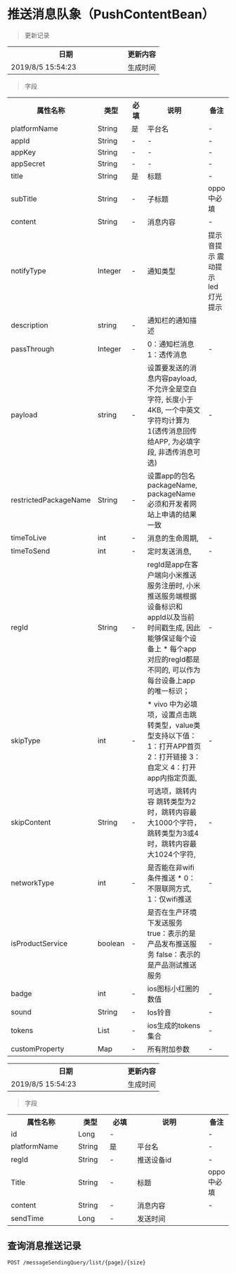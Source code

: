 # 推送消息队象（PushContentBean）

> 更新记录

<table>
    <tr>
        <th style="width:250px;">日期</th>
        <th>更新内容</th>
    </tr>
    <tr>
        <td>2019/8/5 15:54:23 </td>
        <td>生成时间</td>
    </tr>
</table>

> 字段

<table>
    <tr>
        <th style="width:150px;">属性名称</th>
        <th style="width:60px;">类型</th>
        <th style="width:60px;">必填</th>
        <th style="width:200px;">说明</th>
        <th>备注</th>
    </tr>
    <tr>
        <td>platformName</td>
        <td>String</td>
        <td>是</td>
        <td>平台名</td>
        <td>-</td>
    </tr>
<tr>
        <td>appId</td>
        <td>String</td>
        <td>-</td>
        <td>-</td>
        <td>-</td>
    </tr>
<tr>
        <td>appKey</td>
        <td>String</td>
        <td>-</td>
        <td>-</td>
        <td>-</td>
    </tr>
<tr>
        <td>appSecret</td>
        <td>String</td>
        <td>-</td>
        <td>-</td>
        <td>-</td>
    </tr>
    <tr>
        <td>title</td>
        <td>String</td>
        <td>是</td>
        <td>标题</td>
        <td>-</td>
    </tr>
    <tr>
        <td>subTitle</td>
        <td>String</td>
        <td>-</td>
        <td>子标题</td>
        <td>oppo中必填</td>
    </tr>
    <tr>
        <td>content</td>
        <td>String</td>
        <td>-</td>
        <td>消息内容</td>
        <td>-</td>
    </tr>
    <tr>
        <td>notifyType</td>
        <td>Integer</td>
        <td>-</td>
        <td>通知类型</td>
        <td>提示音提示 震动提示 led灯光提示</td>
    </tr>
    <tr>
        <td>description</td>
        <td>string</td>
        <td>-</td>
        <td>通知栏的通知描述</td>
        <td></td>
    </tr>
    <tr>
        <td>passThrough</td>
        <td>Integer</td>
        <td>-</td>
        <td>0：通知栏消息 1：透传消息</td>
        <td>-</td>
    </tr>
    <tr>
        <td>payload</td>
        <td>string</td>
        <td>-</td>
        <td>设置要发送的消息内容payload, 不允许全是空白字符, 长度小于4KB, 一个中英文字符均计算为1(透传消息回传给APP, 为必填字段, 非透传消息可选)</td>
        <td>-</td>
    </tr>
    <tr>
        <td>restrictedPackageName</td>
        <td>String</td>
        <td>-</td>
        <td>设置app的包名packageName, packageName必须和开发者网站上申请的结果一致</td>
        <td></td>
    </tr>
    <tr>
        <td>timeToLive</td>
        <td>int</td>
        <td>-</td>
        <td>消息的生命周期, </td>
        <td>-</td>
    </tr>
<tr>
        <td>timeToSend</td>
        <td>int</td>
        <td>-</td>
        <td>定时发送消息, </td>
        <td>-</td>
    </tr>
<tr>
        <td>regId</td>
        <td>String</td>
        <td>-</td>
        <td>regId是app在客户端向小米推送服务注册时, 小米推送服务端根据设备标识和appId以及当前时间戳生成, 因此能够保证每个设备上
     * 每个app对应的regId都是不同的, 可以作为每台设备上app的唯一标识；</td>
        <td>-</td>
    </tr>
<tr>
        <td>skipType</td>
        <td>int</td>
        <td>-</td>
        <td>* vivo 中为必填项，设置点击跳转类型，value类型支持以下值：
     1：打开APP首页
     2：打开链接
     3：自定义
     4：打开app内指定页面, </td>
        <td>-</td>
    </tr>
<tr>
        <td>skipContent</td>
        <td>String</td>
        <td>-</td>
        <td>可选项，跳转内容
     跳转类型为2时，跳转内容最大1000个字符，
     跳转类型为3或4时，跳转内容最大1024个字符, </td>
        <td>-</td>
    </tr>
<tr>
        <td>networkType</td>
        <td>int</td>
        <td>-</td>
        <td>是否能在非wifi条件推送
     * 0：不限联网方式, 1：仅wifi推送 </td>
        <td>-</td>
    </tr>
<tr>
        <td>isProductService</td>
        <td>boolean</td>
        <td>-</td>
        <td>是否在生产环境下发送服务 true：表示的是产品发布推送服务 false：表示的是产品测试推送服务 </td>
        <td>-</td>
    </tr>
<tr>
        <td>badge</td>
        <td>int</td>
        <td>-</td>
        <td>ios图标小红圈的数值 </td>
        <td>-</td>
    </tr>
   <tr>
        <td>sound</td>
        <td>String</td>
        <td>-</td>
        <td>Ios铃音	</td>
        <td>-</td>
    </tr>
   <tr>
        <td>tokens</td>
        <td>List<String></td>
        <td>-</td>
        <td>ios生成的tokens集合</td>
        <td>-</td>
    </tr>
   <tr>
        <td>customProperty</td>
        <td>Map<String, Object></td>
        <td>-</td>
        <td>所有附加参数 </td>
        <td>-</td>
    </tr>
   
</table>
<table>
    <tr>
        <th style="width:250px;">日期</th>
        <th>更新内容</th>
    </tr>
    <tr>
        <td>2019/8/5 15:54:23 </td>
        <td>生成时间</td>
    </tr>
</table>

> 字段

<table>
    <tr>
        <th style="width:150px;">属性名称</th>
        <th style="width:60px;">类型</th>
        <th style="width:60px;">必填</th>
        <th style="width:200px;">说明</th>
        <th>备注</th>
    </tr>
 	<tr>
        <td>id</td>
        <td>Long</td>
        <td>-</td>
        <td></td>
        <td>-</td>
    </tr>
    <tr>
        <td>platformName</td>
        <td>String</td>
        <td>是</td>
        <td>平台名</td>
        <td>-</td>
    </tr>
    <tr>
        <td>regId</td>
        <td>String</td>
        <td>-</td>
        <td>推送设备id</td>
        <td>-</td>
    </tr>
    <tr>
        <td>Title</td>
        <td>String</td>
        <td>-</td>
        <td>标题</td>
        <td>oppo中必填</td>
    </tr>
    <tr>
        <td>content</td>
        <td>String</td>
        <td>-</td>
        <td>消息内容</td>
        <td>-</td>
    </tr>
    <tr>
        <td>sendTime</td>
        <td>Long</td>
        <td>-</td>
        <td>发送时间</td>
    </tr>
    
</table>

## 查询消息推送记录

```
POST /messageSendingQuery/list/{page}/{size}
```



